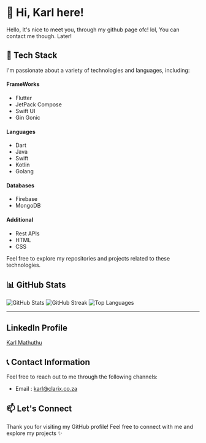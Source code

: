 # 👋 Hi, Karl here!

Hello, It's nice to meet you, through my github page ofc! lol, You can contact me though. Later!

## 🔧 Tech Stack

I'm passionate about a variety of technologies and languages, including:

#### FrameWorks
- Flutter
- JetPack Compose
- Swift UI
- Gin Gonic
#### Languages

- Dart
- Java
- Swift
- Kotlin
- Golang

#### Databases

- Firebase
- MongoDB

#### Additional

- Rest APIs
- HTML
- CSS

Feel free to explore my repositories and projects related to these technologies.

## 📊 GitHub Stats
![GitHub Stats](https://github-readme-stats.vercel.app/api?username=Karlmathuthu&theme=dark&hide_border=false&include_all_commits=false&count_private=false)
![GitHub Streak](https://github-readme-streak-stats.herokuapp.com/?user=Karlmathuthu&theme=dark&hide_border=false)
![Top Languages](https://github-readme-stats.vercel.app/api/top-langs/?username=Karlmathuthu&theme=dark&hide_border=false&include_all_commits=false&count_private=false&layout=compact)

---

## LinkedIn Profile

<div class="badge-base LI-profile-badge" data-locale="en_US" data-size="large" data-theme="light" data-type="HORIZONTAL" data-vanity="karlmathuthu" data-version="v1"><a class="badge-base__link LI-simple-link" href="https://za.linkedin.com/in/karlmathuthu?trk=profile-badge">Karl Mathuthu</a></div>
                            

## 📞 Contact Information

Feel free to reach out to me through the following channels:

- Email : karl@clarix.co.za

## 📫 Let's Connect

Thank you for visiting my GitHub profile! Feel free to connect with me and explore my projects ✨

